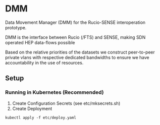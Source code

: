 # DMM
Data Movement Manager (DMM) for the Rucio-SENSE interoperation prototype.

DMM is the interface between Rucio (/FTS) and SENSE, making SDN operated HEP data-flows possible

Based on the relative priorities of the datasets we construct peer-to-peer private vlans with respective dedicated bandwidths to ensure we have accountability in the use of resources.

## Setup
### Running in Kubernetes (Recommended)
1. Create Configuration Secrets (see etc/mksecrets.sh)
2. Create Deployment
```
kubectl apply -f etc/deploy.yaml
```